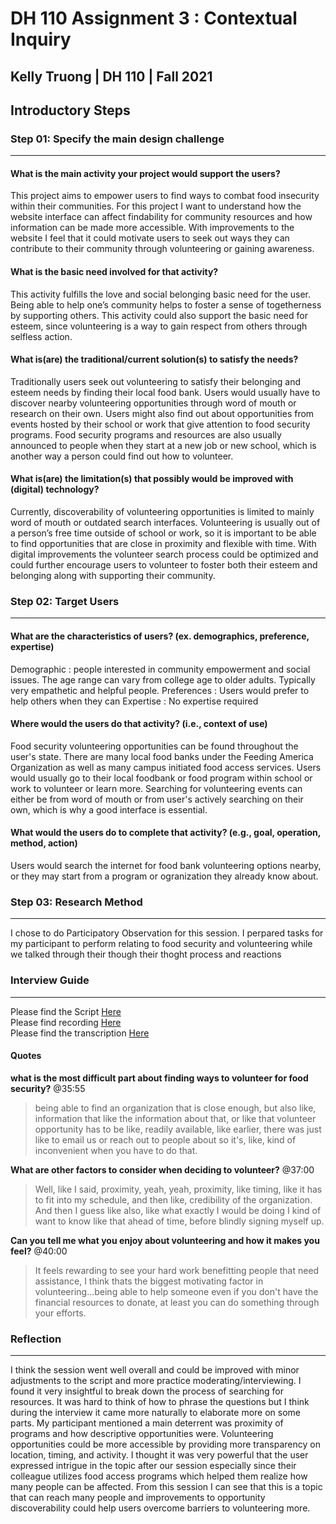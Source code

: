 # DH 110 Assignment 3 : Contextual Inquiry
## Kelly Truong | DH 110 | Fall 2021 

## Introductory Steps
### Step 01: Specify the main design challenge
---
#### What is the main activity your project would support the users?
This project aims to empower users to find ways to combat food insecurity within their communities. For this project I want to understand how the website interface can affect findability for community resources and how information can be made more accessible. With improvements to the website I feel that it could motivate users to seek out ways they can contribute to their community through volunteering or gaining awareness. 

#### What is the basic need involved for that activity?
This activity fulfills the love and social belonging basic need for the user. Being able to help one’s community helps to foster a sense of togetherness by supporting others. This activity could also support the basic need for esteem, since volunteering is a way to gain respect from others through selfless action. 

#### What is(are) the traditional/current solution(s) to satisfy the needs?
Traditionally users seek out volunteering to satisfy their belonging and esteem needs by finding their local food bank. Users would usually have to discover nearby volunteering opportunities through word of mouth or research on their own. Users might also find out about opportunities from events hosted by their school or work that give attention to food security programs. Food security programs and resources are also usually announced to people when they start at a new job or new school, which is another way a person could find out how to volunteer. 

#### What is(are) the limitation(s) that possibly would be improved with (digital) technology?
Currently, discoverability of volunteering opportunities is limited to mainly word of mouth or outdated search interfaces. Volunteering is usually out of a person’s free time outside of school or work, so it is important to be able to find opportunities that are close in proximity and flexible with time. With digital improvements the volunteer search process could be optimized and could further encourage users to volunteer to foster both their esteem and belonging along with supporting their community. 

### Step 02: Target Users
---
#### What are the characteristics of users? (ex. demographics, preference, expertise)
Demographic : people interested in community empowerment and social issues. The age range can vary from college age to older adults. Typically very empathetic and helpful people.
Preferences : Users would prefer to help others when they can
Expertise : No expertise required 

#### Where would the users do that activity? (i.e., context of use)
Food security volunteering opportunities can be found throughout the user's state. There are many local food banks under the Feeding America Organization as well as many campus initiated food access services. Users would usually go to their local foodbank or food program within school or work to volunteer or learn more. Searching for volunteering events can either be from word of mouth or from user's actively searching on their own, which is why a good interface is essential.

#### What would the users do to complete that activity? (e.g., goal, operation, method, action)
Users would search the internet for food bank volunteering options nearby, or they may start from a program or ogranization they already know about.

### Step 03: Research Method
---
I chose to do Participatory Observation for this session. I perpared tasks for my participant to perform relating to food security and volunteering while we talked through their though their thoght process and reactions

### Interview Guide
---
Please find the Script [Here](https://docs.google.com/document/d/1Hj1_Q_y1zP2g5Ni07JpClTwOxjWVTv4QL2l7_-XNKbM/edit?usp=sharing) <br>
Please find recording [Here](https://drive.google.com/file/d/1nNCfvS1MO45w7sJPNSHyVw0R72WQAN2-/view?usp=sharing) <br>
Please find the transcription [Here](https://drive.google.com/file/d/1bJ6dHA0QZm7vJwBZA8WG-DN9bJLMyTTg/view?usp=sharing) <br>

#### Quotes
<b>what is the most difficult part about finding ways to volunteer for food security?</b> @35:55
> being able to find an organization that is close enough, but also like, information that like the information about that, or like that volunteer opportunity has to be like, readily available, like earlier, there was just like to email us or reach out to people about so it's, like, kind of inconvenient when you have to do that.

<b>What are other factors to consider when deciding to volunteer?</b> @37:00
> Well, like I said, proximity, yeah, yeah, proximity, like timing, like it has to fit into my schedule, and then like, credibility of the organization. And then I guess like also, like what exactly I would be doing I kind of want to know like that ahead of time, before blindly signing myself up.

<b>Can you tell me what you enjoy about volunteering and how it makes you feel?</b> @40:00
>It feels rewarding to see your hard work benefitting people that need assistance, I think thats the biggest motivating factor in volunteering...being able to help someone even if you don't have the financial resources to donate, at least you can do something through your efforts.

### Reflection
---
I think the session went well overall and could be improved with minor adjustments to the script and more practice moderating/interviewing. I found it very insightful to break down the process of searching for resources. It was hard to think of how to phrase the questions but I think during the interview it came more naturally to elaborate more on some parts. My participant mentioned a main deterrent was proximity of programs and how descriptive opportunities were. Volunteering opportunities could be more accessible by providing more transparency on location, timing, and activity. I thought it was very powerful that the user expressed intrigue in the topic after our session especially since their colleague utilizes food access programs which helped them realize how many people can be affected. From this session I can see that this is a topic that can reach many people and improvements to opportunity discoverability could help users overcome barriers to volunteering more. 
